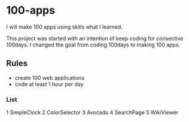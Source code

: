 # 100-apps

I will make 100 apps using skills what I learned. 

This project was started with an intention of keep coding for consective 100days. I changed the goal from coding 100days to making 100 apps. 


## Rules 
- create 100 web applications 
- code at least 1 hour per day


### List 
1 SimpleClock
2 ColorSelector
3 Avocado
4 SearchPage
5 WikiViewer
